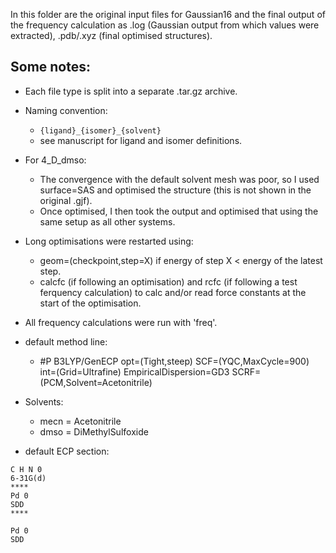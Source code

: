 In this folder are the original input files for Gaussian16 and the final output of the frequency calculation as .log (Gaussian output from which values were extracted), .pdb/.xyz (final optimised structures).

Some notes:
-----------

* Each file type is split into a separate .tar.gz archive.

* Naming convention:
	* `{ligand}_{isomer}_{solvent}`
	* see manuscript for ligand and isomer definitions.

* For 4_D_dmso:
    * The convergence with the default solvent mesh was poor, so I used surface=SAS and optimised the structure (this is not shown in the original .gjf). 
    * Once optimised, I then took the output and optimised that using the same setup as all other systems.

* Long optimisations were restarted using:
    * geom=(checkpoint,step=X) if energy of step X < energy of the latest step.
    * calcfc (if following an optimisation) and rcfc (if following a test ferquency calculation) to calc and/or read force constants at the start of the optimisation.

* All frequency calculations were run with 'freq'.

* default method line:
    * #P B3LYP/GenECP opt=(Tight,steep) SCF=(YQC,MaxCycle=900) int=(Grid=Ultrafine) EmpiricalDispersion=GD3 SCRF=(PCM,Solvent=Acetonitrile)

* Solvents:
    * mecn = Acetonitrile
    * dmso = DiMethylSulfoxide

* default ECP section:

```
C H N 0
6-31G(d)
****
Pd 0
SDD
****

Pd 0
SDD
```
